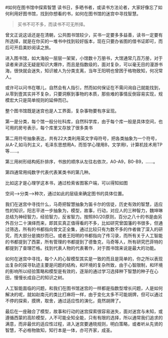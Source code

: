 #如何在图书馆中探索智慧
读书日，多晒书者，或读书方法论者，大家好像忘了如何利用好图书馆，找到你想看的书，如何在图书馆的迷宫中寻找智慧。
>买书不可不多，而读书不可无所择。

曾文正说这话还是在清朝，公共图书馆较少，买书一定要多多益善，读书一定要有所选择，就是在你买的一堆书中找到较好版本，现在只要办省图的借书证即可，而后可开启美妙阅读之旅。

进入图书馆，如大海般一层层一架架，小馆数十万册书，大馆通常几百万册，对于读者来讲这无疑是知识大爆炸，而且是指数级的，面对复杂，可以毫无目的漫游书海，很快就会迷失，知识被人为分类支离，当年王阳明也曾困于格物致知，何况常人。

或许可以问书在哪儿，自然会有人指引，然而如何保证在不需问询自己就能找到，从零到壹其实并不复杂，只要洞察到事物的本质，那些难的事情反倒容易实现，规模宏大只是简单规则的延伸而已。

整个图书馆既是迷宫也是人工界面，复杂事物要有序呈现。

第一是分类，每个馆一般分社科库，自然科学库，由于每个库一般是具体空间，也可用的房号表示，每个库里又存放了很多类书

第二用符号抽象表达，共有22大类利用英文字母符号，把各类抽象为一个符号，从A-Z,如马列主义，毛泽东思想用A，而哲学心理用B，文学用I，计算机技术用TP等......。

第三用树形结构拓扑排序，书放的顺序从左往右依次，A0-A9，B0-B9，......。

第四通常用纯数字代表代表某类书的第几种。

比如这才是心理学这本书，通过检索省图客户端，可以得知如图

空间——>分类——>种次，通过如此的层级来确定图书的具体位置。

我们在迷宫中寻找什么，马奇把智慧抽象为笛卡尔的信徒，历史有效的智慧，适应性的知识，阳志平进一步抽象为，模型，故事，行动，对应人的三种智力，魏坤琳总结为神经智力，经验智力，反省智力。按照80/20原则，百分之八十的书是由另外百分二十演绎而来，即其实真正值得看的不多，比如研究曾国藩的书很多，但通过筛选，所有的书都指向曾文正全集，通过比较只有为数不多的作者做了深入的研究，而大部分是摘抄而已。或者王阳明的书都指向了传习录，而所有关于人工智能的书都提到了西蒙，所有管理的书都提到了德鲁克，马奇等人，所有研究巴菲特的都提到了查理芒格。找到代表人物的代表著作，对于图书馆来说是最大的功能。

如何在迷宫中寻找，每个人的心智模型其实是一致的而且是简单的，你之所以表现出复杂的探寻轨迹主要是问题的结构，和环境的复杂所致，由于心智限制，和环境的影响所以经验策略和模型是有效的，逐渐的通过学习选择种下智慧的种子在心田，慢慢长成自己的知识之树。

人工智能面临的问题，和我们在图书馆迷宫的一样都是指数型增长问题，人是如何解决的呢，就如赵南元的类比打麻将一样，由于变化太多不可能胡牌，但可以通过不停的探索，摸牌，取舍，通过适应性的演化，竟然胡牌了。

最后在一座融合了模型，故事和行动的迷宫探索很容易迷失，面对迷宫与未知，或遵循西蒙的高阶模型，人不可能全知全能，只有有限的选择，所以通常我们追求的满意，而非最优的适应性过程，进入迷宫要通晓规则，明白策略，或者听从先贤的智慧，不必格物致知，知行本是一体，亦可齐家，成圣。





